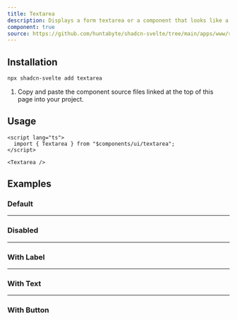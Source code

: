 ```yaml
---
title: Textarea
description: Displays a form textarea or a component that looks like a textarea.
component: true
source: https://github.com/huntabyte/shadcn-svelte/tree/main/apps/www/src/lib/components/ui/textarea
---
```


<script>
  import { ComponentExample, ManualInstall } from '$lib/components/docs';
  import { TextareaDemo, TextareaDemoDisabled, TextareaDemoLabel, TextareaDemoText , TextareaDemoButton } from '@/registry/default/example'
</script>

<ComponentExample src="src/lib/registry/default/example/textarea/TextareaDemo.svelte" >

<div slot="example" style="max-width: 24rem; width: 100%;">
<TextareaDemo />
</div>

</ComponentExample>

## Installation

```bash
npx shadcn-svelte add textarea
```

<ManualInstall>

1. Copy and paste the component source files linked at the top of this page into your project.

</ManualInstall>

## Usage

```svelte
<script lang="ts">
  import { Textarea } from "$components/ui/textarea";
</script>
```

```svelte
<Textarea />
```

## Examples

### Default

<ComponentExample src="src/lib/registry/default/example/textarea/TextareaDemo.svelte">

<div slot="example" style="max-width: 24rem; width: 100%;">
<TextareaDemo />
</div>

</ComponentExample>

---

### Disabled

<ComponentExample src="src/lib/registry/default/example/textarea/TextareaDemoDisabled.svelte">

<div slot="example" style="max-width: 24rem; width: 100%;">
<TextareaDemoDisabled />
</div>

</ComponentExample>

---

### With Label

<ComponentExample src="src/lib/registry/default/example/textarea/TextareaDemoLabel.svelte">

<div slot="example" style="max-width: 24rem; width: 100%;">
<TextareaDemoLabel />
</div>

</ComponentExample>

---

### With Text

<ComponentExample src="src/lib/registry/default/example/textarea/TextareaDemoText.svelte">

<div slot="example" style="max-width: 24rem; width: 100%;">
<TextareaDemoText />
</div>

</ComponentExample>

---

### With Button

<ComponentExample src="src/lib/registry/default/example/textarea/TextareaDemoButton.svelte">

<div slot="example" style="max-width: 24rem; width: 100%;">
<TextareaDemoButton />
</div>

</ComponentExample>
